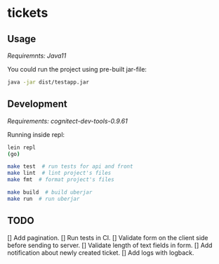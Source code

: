 # tickets


## Usage

*Requiremnts: Java11*

You could run the project using pre-built jar-file:

```bash
java -jar dist/testapp.jar
```

## Development

*Requirements: cognitect-dev-tools-0.9.61*

Running inside repl:

```bash
lein repl
(go)
```

```bash
make test  # run tests for api and front
make lint  # lint project's files
make fmt  # format project's files
```

```bash
make build  # build uberjar
make run  # run uberjar
```

## TODO
[] Add pagination.
[] Run tests in CI.
[] Validate form on the client side before sending to server. 
[] Validate length of text fields in form.
[] Add notification about newly created ticket.
[] Add logs with logback.
